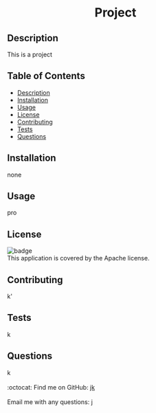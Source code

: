 
<h1 align="center">Project</h1>

## Description
This is a project
## Table of Contents
- [Description](#description)
- [Installation](#installation)
- [Usage](#usage)
- [License](#license)
- [Contributing](#contributing)
- [Tests](#tests)
- [Questions](#questions)
## Installation
none
## Usage
pro
## License
![badge](https://img.shields.io/badge/license-Apache-brightgreen)
<br />
This application is covered by the Apache license. 
## Contributing
k'
## Tests
k
## Questions
k<br />
<br />
:octocat: Find me on GitHub: [jk](https://github.com/jk)<br />
<br />
Email me with any questions: j<br /><br />
  
